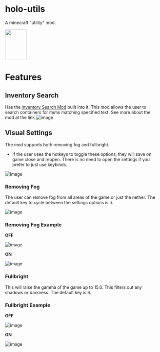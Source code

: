 # holo-utils
 A minecraft "utility" mod.
 
 <img src="https://github.com/user-attachments/assets/1dab24d5-bae8-4d5f-bd89-c2ee6e511e6a" height="100px" width="70px" content-align="center">

 # Features
 
 ## Inventory Search
 Has the [Inventory Search Mod](https://github.com/kyle-98/InventorySearch-Mod) built into it. This mod allows the user to search containers for items matching specified text. See more about the mod at the link
![image](https://github.com/user-attachments/assets/871f5246-f896-479a-8ebc-a0e441c31a54)

## Visual Settings
The mod supports both removing fog and fullbright.
- If the user uses the hotkeys to toggle these options, they will save on game close and reopen. There is no need to open the settings if you prefer to just use keybinds.
  
![image](https://github.com/user-attachments/assets/9275e683-1082-4f38-96e2-d7dd017f794f)


### Removing Fog
The user can remove fog from all areas of the game or just the nether. The default key to cycle between the settings options is `U`.

![image](https://github.com/user-attachments/assets/a573fb08-f62f-4206-8cbf-509e427cf169)

### Removing Fog Example

**OFF**

![image](https://github.com/user-attachments/assets/8784da91-6cc7-4041-a986-68bb47310d81)

**ON**

![image](https://github.com/user-attachments/assets/fe4a07b3-09d7-469b-8c50-125dbac53d35)


### Fullbright
This will raise the gamma of the game up to 15.0. This filters out any shadows or darkness. The default key is `N`.

### Fullbright Example

**OFF**

![image](https://github.com/user-attachments/assets/db6b124d-c40f-4f3b-ad95-48e74bc45a1a)

**ON**

![image](https://github.com/user-attachments/assets/c234ffbe-05a2-4fbb-9a88-dfcfa9f1f57a)
